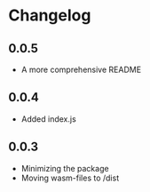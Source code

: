 # Changelog

## 0.0.5

-   A more comprehensive README

## 0.0.4

-   Added index.js

## 0.0.3

-   Minimizing the package
-   Moving wasm-files to /dist

